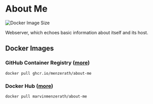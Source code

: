 # About Me
![Docker Image Size](https://img.shields.io/docker/image-size/marvinmenzerath/about-me)

Webserver, which echoes basic information about itself and its host.

## Docker Images

### GitHub Container Registry ([more](https://github.com/users/menzerath/packages/container/package/about-me))
```
docker pull ghcr.io/menzerath/about-me
```

### Docker Hub ([more](https://hub.docker.com/r/marvinmenzerath/about-me))
```
docker pull marvinmenzerath/about-me
```
